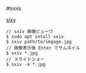 #tools

[sixv](https://xyb3rt.github.io/sxiv/sxiv.1.html)

```
// sxiv 画像ビューワ
$ sudo apt intall sxiv
$ sxiv path/to/imgage.jpg
// 画像表示後 Enter でサムネイル
$ sxiv *.jpg
// スライドショー
$ sxiv -a *.jpg
```